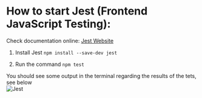 # How to start Jest (Frontend JavaScript Testing): #
Check documentation online: [Jest Website](https://jestjs.io/docs/getting-started#generate-a-basic-configuration-file "Jest")
1. Install Jest ```npm install --save-dev jest```

2. Run the command
```npm test```

You should see some output in the terminal regarding the results of the tets, see below <br />
![Jest](https://raw.githubusercontent.com/kyeou/CSUN-Dashboard/main/documentation/images/test-jest.png "")

